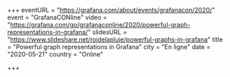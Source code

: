+++
eventURL = "https://grafana.com/about/events/grafanacon/2020/"
event = "GrafanaCONline"
video = "https://grafana.com/go/grafanaconline/2020/powerful-graph-representations-in-grafana/"
slidesURL = "https://www.slideshare.net/roidelapluie/powerful-graphs-in-grafana"
title = "Powerful graph representations in Grafana"
city = "En ligne"
date = "2020-05-21"
country = "Online"

+++

